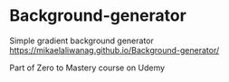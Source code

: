 # Background-generator 
Simple gradient background generator https://mikaelaliwanag.github.io/Background-generator/



Part of Zero to Mastery course on Udemy
